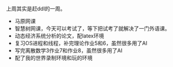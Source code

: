 上周其实是赶ddl的一周。

- 马原网课
- 智慧树网课，今天可以考试了，等下把试考了就解决了一门外语课。
- 动态经济系统分析的论文，配latex环境
- 复习OS进程和线程，补完理论作业5和6，虽然很多用了AI
- 写完离散数学3作业7和作业8，虽然很多用了AI
- 配了我的世界录制环境和玩的环境

